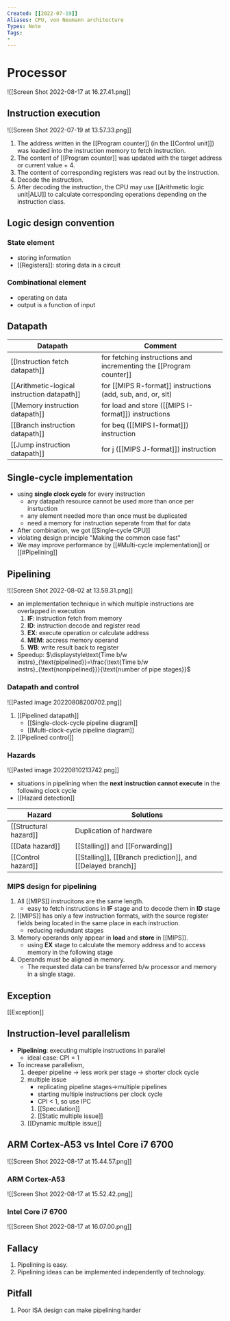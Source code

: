 ```yaml
---
Created: [[2022-07-19]]
Aliases: CPU, von Neumann architecture
Types: Note
Tags: 
- 
---
```

# Processor
![[Screen Shot 2022-08-17 at 16.27.41.png]]

## Instruction execution
![[Screen Shot 2022-07-19 at 13.57.33.png]]
1. The address written in the [[Program counter]] (in the [[Control unit]]) was loaded into the instruction memory to fetch instruction. 
2. The content of [[Program counter]] was updated with the target address or current value + 4. 
3. The content of corresponding registers was read out by the instruction. 
4. Decode the instruction. 
5. After decoding the instruction, the CPU may use [[Arithmetic logic unit|ALU]] to calculate corresponding operations depending on the instruction class.

## Logic design convention
### State element
- storing information
- [[Registers]]: storing data in a circuit
### Combinational element
- operating on data
- output is a function of input

## Datapath
| Datapath                                    | Comment                                                            |
| ------------------------------------------- | ------------------------------------------------------------------ |
| [[Instruction fetch datapath]]              | for fetching instructions and incrementing the [[Program counter]] |
| [[Arithmetic-logical instruction datapath]] | for [[MIPS R-format]] instructions <br>(add, sub, and, or, slt)        |
| [[Memory instruction datapath]]             | for load and store ([[MIPS I-format]]) instructions                |
| [[Branch instruction datapath]]             | for beq ([[MIPS I-format]]) instruction                            |
| [[Jump instruction datapath]]               | for j ([[MIPS J-format]]) instruction                              |

## Single-cycle implementation
- using **single clock cycle** for every instruction
  - any datapath resource cannot be used more than once per insrtuction
  - any element needed more than once must be duplicated
  - need a memory for instruction seperate from that for data
- After combination, we got [[Single-cycle CPU]]
- violating design principle "Making the common case fast"
- We may improve performance by [[#Multi-cycle implementation]] or [[#Pipelining]]

## Pipelining
![[Screen Shot 2022-08-02 at 13.59.31.png]]
- an implementation technique in which multiple instructions are overlapped in execution
  1. **IF**: instruction fetch from memory
  2. **ID**: instruction decode and register read
  3. **EX**: execute operation or calculate address
  4. **MEM**: accress memory operand
  5. **WB**: write result back to register
- Speedup: 
  $\displaystyle\text{Time b/w instrs}_{\text{pipelined}}=\frac{\text{Time b/w instrs}_{\text{nonpipelined}}}{\text{number of pipe stages}}$

### Datapath and control
![[Pasted image 20220808200702.png]]
1. [[Pipelined datapath]]
   - [[Single-clock-cycle pipeline diagram]]
   - [[Multi-clock-cycle pipeline diagram]]
2. [[Pipelined control]]

### Hazards
![[Pasted image 20220810213742.png]]
- situations in pipelining when the **next instruction cannot execute** in the following clock cycle
- [[Hazard detection]]

| Hazard                | Solutions                                                   |
| --------------------- | ----------------------------------------------------------- |
| [[Structural hazard]] | Duplication of hardware                                     |
| [[Data hazard]]       | [[Stalling]] and [[Forwarding]]                             |
| [[Control hazard]]    | [[Stalling]], [[Branch prediction]], and [[Delayed branch]] |

### MIPS design for pipelining
1. All [[MIPS]] instrucitons are the same length. 
   - easy to fetch instructions in **IF** stage and to decode them in **ID** stage
2. [[MIPS]] has only a few instruction formats, with the source register fields being located in the same place in each instruction. 
   - reducing redundant stages
3. Memory operands only appear in **load** and **store** in [[MIPS]]. 
   - using **EX** stage to calculate the memory address and to access memory in the following stage
4. Operands must be aligned in memory. 
   - The requested data can be transferred b/w processor and memory in a single stage. 

## Exception
[[Exception]]

## Instruction-level parallelism
- **Pipelining**: executing multiple instructions in parallel
  - ideal case: CPI = 1
- To increase parallelism, 
  1. deeper pipeline → less work per stage → shorter clock cycle
  2. multiple issue
     - replicating pipeline stages→multiple pipelines
     - starting multiple instructions per clock cycle
     - CPI < 1, so use IPC
     1. [[Speculation]]
     2. [[Static multiple issue]]
	3. [[Dynamic multiple issue]]

## ARM Cortex-A53 vs Intel Core i7 6700
![[Screen Shot 2022-08-17 at 15.44.57.png]]
### ARM Cortex-A53
![[Screen Shot 2022-08-17 at 15.52.42.png]]
### Intel Core i7 6700
![[Screen Shot 2022-08-17 at 16.07.00.png]]

## Fallacy
1. Pipelining is easy. 
2. Pipelining ideas can be implemented independently of technology. 

## Pitfall
1. Poor ISA design can make pipelining harder
